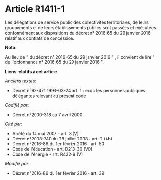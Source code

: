 # Article R1411-1

Les délégations de service public des collectivités territoriales, de leurs groupements et de leurs établissements publics
sont passées et exécutées conformément aux dispositions du décret n° 2016-65 du 29 janvier 2016 relatif aux contrats de
concession.

**Nota:**

Au lieu de " du décret n° 2016-65 du 29 janvier 2016 " , il convient de lire " de l'ordonnance n° 2016-65 du 29 janvier 2016
".

**Liens relatifs à cet article**

_Anciens textes_:

  - Décret n°93-471 1993-03-24 art. 1 : ecqc les personnes publiques délégantes relevant du présent code

_Codifié par_:

  - Décret n°2000-318 du 7 avril 2000

_Cité par_:

  - Arrêté du 14 mai 2007 - art. 3 (V)
  - Décret n°2008-740 du 28 juillet 2008 - art. 2 (Ab)
  - Décret n°2016-86 du 1er février 2016 - art. 50
  - Code de l'éducation - art. D213-30 (VD)
  - Code de l'énergie - art. R432-9 (V)

_Modifié par_:

  - Décret n°2016-86 du 1er février 2016 - art. 39
